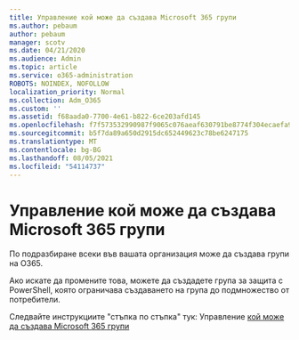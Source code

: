 ```yaml
---
title: Управление кой може да създава Microsoft 365 групи
ms.author: pebaum
author: pebaum
manager: scotv
ms.date: 04/21/2020
ms.audience: Admin
ms.topic: article
ms.service: o365-administration
ROBOTS: NOINDEX, NOFOLLOW
localization_priority: Normal
ms.collection: Adm_O365
ms.custom: ''
ms.assetid: f68aada0-7700-4e61-b822-6ce203afd145
ms.openlocfilehash: f7f573532990987f9065c076aeaf630791be8774f304ecaefa90cdee8b08b280
ms.sourcegitcommit: b5f7da89a650d2915dc652449623c78be6247175
ms.translationtype: MT
ms.contentlocale: bg-BG
ms.lasthandoff: 08/05/2021
ms.locfileid: "54114737"
---
```

# <a name="manage-who-can-create-microsoft-365-groups"></a>Управление кой може да създава Microsoft 365 групи

По подразбиране всеки във вашата организация може да създава групи на O365.
  
Ако искате да промените това, можете да създадете група за защита с PowerShell, която ограничава създаването на група до подмножество от потребители.
  
Следвайте инструкциите "стъпка по стъпка" тук: Управление [кой може да създава Microsoft 365 групи](https://docs.microsoft.com/microsoft-365/admin/create-groups/manage-creation-of-groups)
  

